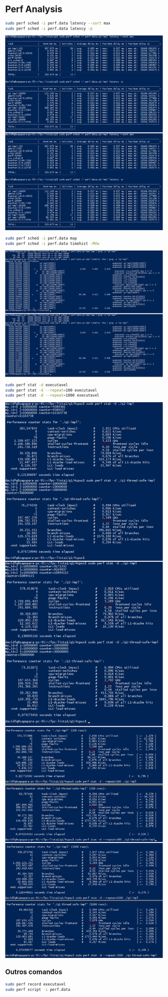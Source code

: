 # Perf Analysis

```bash
sudo perf sched -i perf.data latency --sort max
sudo perf sched -i perf.data latency -p
```
![q1impl-perfsched-latency](q1impl-perfsched-latency.png)
![threadsafe-perfsched-latency](q1impl-perfsched-latency.png)

```bash
sudo perf sched -i perf.data map
sudo perf sched -i perf.data timehist -MVw
```
![q1impl-perfsched-map&timehist](q1impl-perfsched-map&timehist.png)
![threadsafe-perfsched-map&timehist](q1impl-perfsched-map&timehist.png)

```bash
sudo perf stat -d executavel
sudo perf stat -d --repeat=100 executavel
sudo perf stat -d --repeat=1000 executavel
```
![perfstat-d1.0](perfstat-d1.0.png)
![perfstat-d1.1](perfstat-d1.1.png)
![perfstat-d100](perfstat-d100.png)
![perfstat-d1000](perfstat-d1000.png)

## Outros comandos
```bash
sudo perf record executavel
sudo perf script -i perf.data
```
